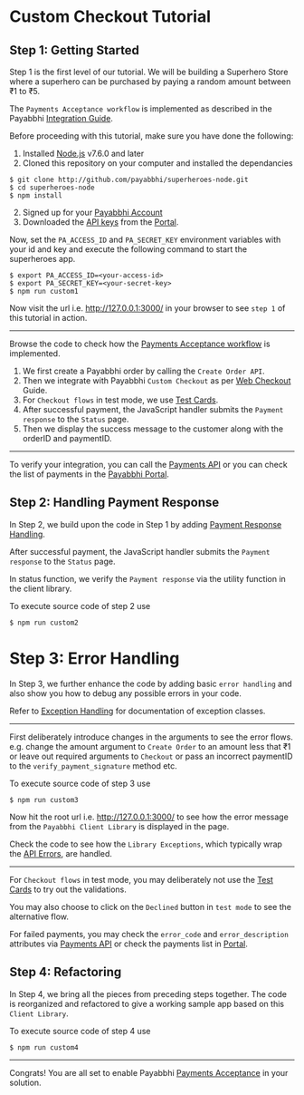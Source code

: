# Custom Checkout Tutorial

## Step 1: Getting Started

Step 1 is the first level of our tutorial. We will be building a Superhero Store where a superhero can be purchased by paying a random amount between ₹1 to ₹5.

The `Payments Acceptance workflow` is implemented as described in the Payabbhi [Integration Guide](https://payabbhi.com/docs/integration).

Before proceeding with this tutorial, make sure you have done the following:
1. Installed [Node.js](https://nodejs.org/en/) v7.6.0 and later
1. Cloned this repository on your computer and installed the dependancies
```shell
$ git clone http://github.com/payabbhi/superheroes-node.git
$ cd superheroes-node
$ npm install
```
2. Signed up for your [Payabbhi Account](https://payabbhi.com/docs/account)
3. Downloaded the [API keys](https://payabbhi.com/docs/account/#api-keys) from the [Portal](https://payabbhi.com/portal).

Now, set the `PA_ACCESS_ID` and `PA_SECRET_KEY` environment variables with your id and key and execute the following command to start the superheroes app.

```shell
$ export PA_ACCESS_ID=<your-access-id>
$ export PA_SECRET_KEY=<your-secret-key>
$ npm run custom1
```
Now visit the url i.e. http://127.0.0.1:3000/ in your browser to see `step 1` of this tutorial in action.

------

Browse the code to check how the [Payments Acceptance workflow](https://payabbhi.com/docs/integration) is implemented.

1. We first create a Payabbhi order by calling the `Create Order API`.
2. Then we integrate with Payabbhi `Custom Checkout` as per [Web Checkout](https://payabbhi.com/docs/checkout) Guide.
3. For `Checkout flows` in test mode, we use [Test Cards](https://payabbhi.com/docs/account).
4. After successful payment, the JavaScript handler submits the `Payment response` to the `Status` page.
5. Then we display the success message to the customer along with the orderID and paymentID.

----

To verify your integration, you can call the [Payments API](https://payabbhi.com/docs/api/#payments) or you can check the list of payments in the [Payabbhi Portal](https://payabbhi.com/portal/payments).

## Step 2: Handling Payment Response

In Step 2, we build upon the code in Step 1 by adding [Payment Response Handling](https://payabbhi.com/docs/integration/#payment-response-handling).

After successful payment, the JavaScript handler submits the `Payment response` to the `Status` page.

In status function, we verify the `Payment response` via the utility function in the client library.

To execute source code of step 2 use
```shell
$ npm run custom2
```


# Step 3: Error Handling

In Step 3, we further enhance the code by adding basic `error handling` and also show you how to debug any possible errors in your code.

Refer to [Exception Handling](https://payabbhi.com/docs/api/?python#errors) for documentation of exception classes.

----

First deliberately introduce changes in the arguments to see the error flows.
e.g. change the amount argument to `Create Order` to an amount less that ₹1 or leave out required arguments to `Checkout` or pass an incorrect paymentID to the `verify_payment_signature` method etc.

To execute source code of step 3 use
```shell
$ npm run custom3
```

Now hit the root url i.e. http://127.0.0.1:3000/ to see how the error message from the `Payabbhi Client Library` is displayed in the page.

Check the code to see how the `Library Exceptions`, which typically wrap the [API Errors](https://payabbhi.com/docs/api#errors), are handled.

-----

For `Checkout flows` in test mode, you may deliberately not use the [Test Cards](https://payabbhi.com/docs/account) to try out the validations.

You may also choose to click on the `Declined` button in `test mode` to see the alternative flow.

For failed payments, you may check the `error_code` and `error_description` attributes via [Payments API](https://payabbhi.com/docs/api/#payments) or check the payments list in [Portal](https://payabbhi.com/portal/payments).


## Step 4: Refactoring

In Step 4, we bring all the pieces from preceding steps together. The code is reorganized and refactored to give a working sample app based on this `Client Library`.

To execute source code of step 4 use
```shell
$ npm run custom4
```


-----

Congrats! You are all set to enable Payabbhi [Payments Acceptance](https://payabbhi.com/docs/integration) in your solution.
